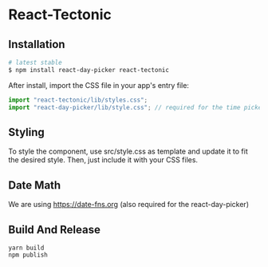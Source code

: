 # React-Tectonic

## Installation

```sh
# latest stable
$ npm install react-day-picker react-tectonic
```

After install, import the CSS file in your app's entry file:

```js
import "react-tectonic/lib/styles.css";
import "react-day-picker/lib/style.css"; // required for the time picker
```

## Styling

To style the component, use src/style.css as template and update it to fit the desired style. Then, just include it with your CSS files.

## Date Math

We are using https://date-fns.org (also required for the react-day-picker)

## Build And Release

```
yarn build
npm publish
```
